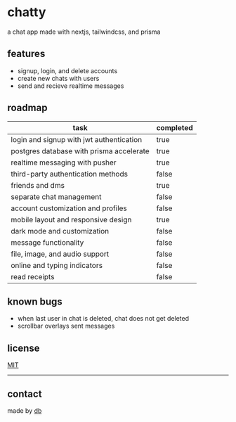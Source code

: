 # chatty

a chat app
made with nextjs, tailwindcss, and prisma

## features

- signup, login, and delete accounts
- create new chats with users
- send and recieve realtime messages

## roadmap

| task                                     | completed |
| ---------------------------------------- | --------- |
| login and signup with jwt authentication | true      |
| postgres database with prisma accelerate | true      |
| realtime messaging with pusher           | true      |
| third-party authentication methods       | false     |
| friends and dms                          | true      |
| separate chat management                 | false     |
| account customization and profiles       | false     |
| mobile layout and responsive design      | true      |
| dark mode and customization              | false     |
| message functionality                    | false     |
| file, image, and audio support           | false     |
| online and typing indicators             | false     |
| read receipts                            | false     |

## known bugs

- when last user in chat is deleted, chat does not get deleted
- scrollbar overlays sent messages

## license

[MIT](LICENSE)

---

## contact

made by [db](https://github.com/DataBase137)
